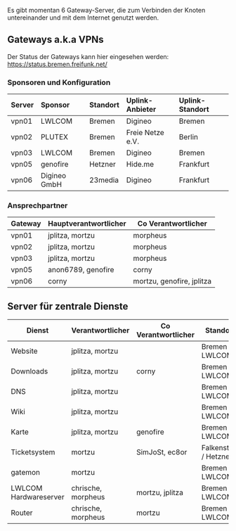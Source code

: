 Es gibt momentan 6 Gateway-Server, die zum Verbinden der Knoten untereinander und mit dem Internet genutzt werden.

## Gateways a.k.a VPNs
Der Status der Gateways kann hier eingesehen werden: https://status.bremen.freifunk.net/

### Sponsoren und Konfiguration
| Server | Sponsor      | Standort | Uplink-Anbieter    | Uplink-Standort |
|:-------|:-------------|:---------|:-------------------|:----------------|
| vpn01  | LWLCOM       | Bremen   | Digineo            | Bremen          |
| vpn02  | PLUTEX       | Bremen   | Freie Netze e.V.   | Berlin          |
| vpn03  | LWLCOM       | Bremen   | Digineo            | Bremen          |
| vpn05  | genofire     | Hetzner  | Hide.me            | Frankfurt       |
| vpn06  | Digineo GmbH | 23media  | Digineo            | Frankfurt       |

### Ansprechpartner

| Gateway | Hauptverantwortlicher | Co Verantwortlicher |
|---------|-----------------------|---------------------|
| vpn01   | jplitza, mortzu       | morpheus            |
| vpn02   | jplitza, mortzu       | morpheus            |
| vpn03   | jplitza, mortzu       | morpheus            |
| vpn05   | anon6789, genofire    | corny               |
| vpn06   | corny                 | mortzu, genofire, jplitza |


## Server für zentrale Dienste
| Dienst                | Verantwortlicher    | Co Verantwortlicher | Standort              |
|-----------------------|---------------------|---------------------|-----------------------|
| Website               | jplitza, mortzu     |                     | Bremen / LWLCOM       |
| Downloads             | jplitza, mortzu     | corny               | Bremen / LWLCOM       |
| DNS                   | jplitza, mortzu     |                     | Bremen / LWLCOM       |
| Wiki                  | jplitza, mortzu     |                     | Bremen / LWLCOM       |
| Karte                 | jplitza, mortzu     | genofire            | Bremen / LWLCOM       |
| Ticketsystem          | mortzu              | SimJoSt, ec8or      | Falkenstein / Hetzner |
| gatemon               | mortzu              |                     | Bremen / LWLCOM       |
| LWLCOM Hardwareserver | chrische, morpheus  | mortzu, jplitza     | Bremen / LWLCOM       |
| Router                | chrische, morpheus  | mortzu              | Bremen / LWLCOM       |
